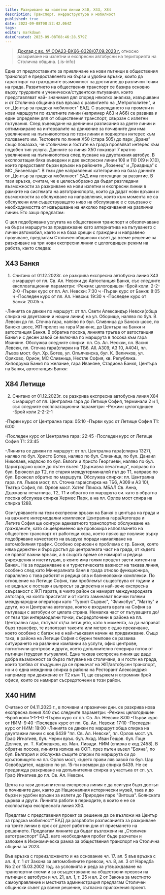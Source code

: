```yaml
---
title: Разкриване на излетни линии Х40, Х43, Х84
description: Транспорт, инфраструктура и мобилност
published: true
date: 2023-09-08T08:52:42.064Z
tags: 
editor: markdown
dateCreated: 2023-09-08T08:46:28.579Z
---
```


> [Доклад с вх. № СОА23-ВК66-8328/07.09.2023 г.](https://drive.google.com/file/d/1dKxoC5l5t6EgVoVAcrwUGX08GfxxLk8q/view?usp=drive_link) относно разкриване на излетни и експресни автобусни на територията на Столична община.
{.is-info}

Една от предпоставките за привличане на нови пътници в обществения транспорт е предоставянето на бързи и удобни връзки, които да гарантират на гражданите възможност за достигане до различни точки на града. Развитието на обществения транспорт се базира основно върху трудовите и ученически/студентски пътувания. които представляват най- значимия дял според няколко анализа, извършвани и от Столична общиина във връзка с развитието на „Метрополитен", и от „Център за градска мобилност" ЕАД. С въвеждането на промени и нови маршрути по излетните линии (например А63 и А66) се развива и един определен дял от обществения транспорт, свързан с излетни пътувания. След въвеждане на делнични разписания за двете линии и оптимизиране на интервалите на движение за почивните дни има увеличение на пътникопотока по тези линии и подчертан интерес към ползването им. Тестовете по линия Х50 (стара 505) до парк „Врана” също показаха, че столичани и гостите на града проявяват интерес към подобен тип услуга. Данните за линия Х50 показват 7 кратно увеличение на пътникопотока след пускане на двуетажния автобус. В експлоатация бяха въведени и две експресни линии 109 и 110 (Х9 и Х10), които предоставят бързи връзки на районите „Лозенец“ и „Триадица“ с МС „Бизнепарк“. В тези две направления категорично на база данните от „Център за градска мобилност“ ЕАД има потенциал за развитие. В тази връзка, считам, че е целесъобразно да бъдат разгледани възможности за разкриване на нови излетни и експресни линии в рамките на системата на автотранспорта, които да дадат нови връзки и възможности за обслужване на направления, които към момента не са обслужени или съществуващото ниво на обслужване е с свързано с необходимостта от извършване на няколко перкачвания на различни линии. Ето защо предлагам:

С цел подобряване услугата на обществения транспорт и обезпечаване на бързи маршрути за придвижване като алтернатива на пътуването с личен автомобил, както и на база срещи с граждани и направено проучване, предлагам Столичен общински съвет да вземе решение за разкриване на три нови експресни линии с целогодишен режим на работа, както следва:

## X43 Банкя
1. Считано от 01.12.2023г. се разкрива експресна автобусна линия Х43 с маршрут от пл. Св. Ал. Невски до Автостанция Банкя, със следните експлоатационни параметри: 
-Режим: целогодишен 
-Брой коли: 2-2-2-0 
-Първи курс от пл. Ал. Невски: 7:30 ч 
-Първи курс от Банкя: 8:05 ч 
-Последен курс от пл. Ал. Невски: 19:30 ч 
-Последен курс от Банкя: 20:05 ч. 

-Линията се движи по маршрут: от пл. Свети Александър Невски(обща спирка на двуетажни и нощни линии) на ул. Оборище, наляво по бул. В. Левски до пл. Сточна гара, наляво по бул. Сливница до Банско шосе, по Банско шосе, ЖП прелез на гара Иваняне, до Центъра на Банкя и автостанция Банкя. В обратна посока, линията тръгва от автостанция Банкя и с десен завой се включва по маршрута в посока към гара Иваняне. Обслужва следните спирки: пл. Св. Ал. Нескки, пл. Васил Левски, пл. Сточна гара(спирки на ТБ6. All. А309, АЗ 10, А404), пл. Лъвов мост. бул. Хр. Ботев, ул. Опълченска, бул. К. Величков, ул. Оряхово, Орион, МС Сливница, Нестле София, кв. Република. Хиподрума Банкя по желание, гара Иваняне, Стадиона Банкя, Центъра на Банкя, автостанция Банкя:

## X84 Летище
2. Считано от 01.12.2023г. се разкрива експресна автобусна линия Х84 с маршрут от пл. Централна гара до Летище София, терминали 2 и 1, със следните експлоатационни параметри: -Режим: целогодишен -Брой коли 2-2-2-1 

-Първи курс от Централна гара: 05:10 -Първи курс от Летище София Т1: 6:00 

-Последен курс от Централна гара: 22:45 -Последен курс от Летище София Т1: 23:45 

-Линията се движи по маршрут: от пл. Централна гара(спирка 1327), наляво по бул. Христо Ботев, наляво по бул. Сливница, по бул. Данаил Николаев, надясно по бул. Евлоги и Христо Георгиеви, наляво по бул. Цариградско шосе до пътен възел "Държавна печатница", направо по бул. Брюксел до Т2, по стария междутерминалей път до Т1, направо по бул. Брюксел обратно по маршрута. Обслужва спирки: пл. Централна гара. пл. Лъвов мост, пл. Сточна гара(спирка на ТБ6, А309 и АЗ 10), Театър София, пл. Орлов мост. Хотел Плиска. МБАЛ Св. Анна, Държавна печатница, Т2, Т1 и обратно по маршрута си. като в обратна посока обслужва спирка Хермес Парк, а на пл. Орлов мост спира на спирка 1288.

Осигуряването на тези експресни връзки на Банкя с центъра на града и на важните интермодални комплекси Централна гара/Автогара и Летите София ще осигури адекватното транспортно обслужване на гражданите, като същевременно ще провокира използването на обществен транспорт от работещи хора, което пряко ще повлияе върху подобряване качеството на въздуха поради намаляване на автомобилния трафик. Особено сериозен е проблема с гр. Банкя, която няма директен и бърз достъп до централната част на града, от където се правят важни връзки, а в същото време се намират и редица учреждения и институции, в които има голям процент заети жители на Банкя.. Не за подценяване е и туристическата важност на такава линия, особено след като Минералната баня в града отново функционира, паралелно с това работят и редица спа и балнеоложки комплекси. По отношение на Летище София, там проблемът съществува от години и не веднъж е поставян въпросът за директна и най-вече експресна свързаност с ЖП гарата, в чиито район се намират международната автогара, на която пристигат и от която заминават всички големи международни оператори като "Турист Сървис", "Фликсбус", "Матпу" и други, но и Централна автогара, която е входната врата на София за пътуващи с автобуси от цялата страна. Немалка част от пътуващите до/от тези три интермодални точки, съсредоточени в района на пл. Централна гара, пътуват от/за летището, като в момента, за да направят бърз трансфер, те използват таксита или метро с едно прекачване, което особено с багаж не е най-гъвкавия начин на придвижване. Също така, в района на Летище София с бурни темпове се развива ситуирането на различни компании за услуги, офис центрове, логистични центрове и други, което допълнително генерира поток от пътници (трудови пътувалия). Една такава експресна линия ще даде добра възможност за бързо пътуване на столичани, а и гости на града, които трябва от въздушен да се прекачат на ЖП/автобусен транспорт, но и с една междинна спирка в района на Ресторант Александрия например при движение от Т2 към TI, ще свържем и огромния брой офиси, които се намират съсредоточени в този район. 

## X40 НИМ
Считано от 04.11.2023 г., в почивни и празнични дни. се разкрива нова експресна линия Х40 със следните параметри: -Режим: целогодишен 
-Брой коли 1-1-1-0 
-Първи курс от пл. Св. Ал. Невски: 8:00 -Първи курс от НИМ: 9:40 -Последен курс от пл. Св. Ал. Невски: 17:10 
-Последен курс от НИМ: 18:00 
-Линията се движи по маршрут:обща спирка на двуетажни линии с код 6439 "пл. Св. Ал. Невски", пл. Орлов мост. ул. Граф Игнатиев, бул. Черни връх. бул. Акад. Иван Гещов. бул. Гоце Делчев, ул. Т. Каблешков, кв. Ман. Ливади. НИМ (спирка е код 2458). В обратна посока, линията излиза на СОП. през пътен възел "Бояна", по бул. България и обслужва същите спирки по маршрута си до кръстовището на пл. Орлов мост, където прави ляв завой по бул. Цар Освободител, надясно по ул. 15-ти ноември до спирка 6439. Не се предвижда разкриване на допълнителна спирка в участъка от сп. ул. Граф Игнатиев до пл. Св. Ал. Невски.

Целта на тази допълнителна експресна линия е да осигури бърз достъп в почивните дни, както до Националния исторически музей, така и до бързи и удобни връзки за излети до Природен парк "Витоша". Боянската църква и други. Линията работи в периодите, в които е не се експлоатира експресната линия Х50.

Предлгам с представения проект за решение да се възложи на Център за градска мобилност“ ЕАД да разработи разписанията за разкриване на трите линии в срок от десет работни дни от приемането на решението. Предлагам линиите да бъдат възложени на „Столичен автотранспорт“ ЕАД. като необходимия пробег бъде разчетен и заложен в Икономическа рамка за обществения транспорт на Столична община за 2023. 

Във връзка с гореизложеното и на основание чл. 17. ал. 5 във връзка с ал. 4, т. 1 от Закона за автомобилните превози, чл. 8, ал. 3 от Наредба No 2 от 15.03.2002 год. за условията и реда за утвърждаване на транспортни схеми и за осъществяване на обществени превози на пътници с автобуси и чл. 21, ал. 1, т. 25 и ал. 2 от Закона за местното самоуправление и местната администрация предлагам Столичен общински съвет да вземе решение, съгласно приложения проект.

